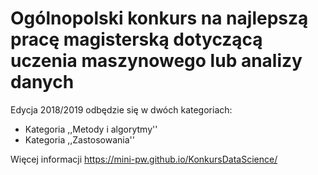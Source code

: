 # Ogólnopolski konkurs na najlepszą pracę magisterską dotyczącą uczenia maszynowego lub analizy danych

Edycja 2018/2019 odbędzie się w dwóch kategoriach:

* Kategoria ,,Metody i algorytmy''
* Kategoria ,,Zastosowania''

Więcej informacji
https://mini-pw.github.io/KonkursDataScience/
